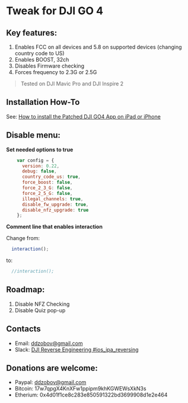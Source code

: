 # Tweak for DJI GO 4
## Key features:
1) Enables FCC on all devices and 5.8 on supported devices (changing country code to US)
2) Enables BOOST, 32ch
3) Disables Firmware checking
4) Forces frequency to 2.3G or 2.5G

> Tested on DJI Mavic Pro and DJI Inspire 2

## Installation How-To
See: [How to install the Patched DJI GO4 App on iPad or iPhone](http://dji.retroroms.info/howto/apple_ios_patched_dji_go4)

## Disable menu:
**Set needed options to true**
```javascript
    var config = {
      version: 0.22,
      debug: false,
      country_code_us: true,
      force_boost: false,
      force_2_3_G: false,
      force_2_5_G: false,
      illegal_channels: true,
      disable_fw_upgrade: true,
      disable_nfz_upgrade: true
    };
```
**Comment line that enables interaction**

Change from:
```javascript
  interaction();
```

to:
```javascript
  //interaction();
```

## Roadmap:
1) Disable NFZ Checking
2) Disable Quiz pop-up

## Contacts
* Email: ddzobov@gmail.com
* Slack: [DJI Reverse Engineering #ios_ipa_reversing](http://dji-rev.slack.com/#ios_ipa_reversing)

## Donations are welcome:
* Paypal: ddzobov@gmail.com
* Bitcoin: 17w7qpgX4KnXFw1ppipm9khKGWEWsXkN3s
* Etherium: 0x4d01f1ce8c283e850591322bd3699908d1e2e464
